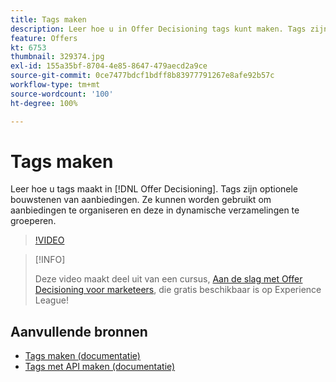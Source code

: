 ```yaml
---
title: Tags maken
description: Leer hoe u in Offer Decisioning tags kunt maken. Tags zijn optionele bouwstenen van aanbiedingen.
feature: Offers
kt: 6753
thumbnail: 329374.jpg
exl-id: 155a35bf-8704-4e85-8647-479aecd2a9ce
source-git-commit: 0ce7477bdcf1bdff8b83977791267e8afe92b57c
workflow-type: tm+mt
source-wordcount: '100'
ht-degree: 100%

---
```


# Tags maken

Leer hoe u tags maakt in [!DNL Offer Decisioning]. Tags zijn optionele bouwstenen van aanbiedingen. Ze kunnen worden gebruikt om aanbiedingen te organiseren en deze in dynamische verzamelingen te groeperen.

>[!VIDEO](https://video.tv.adobe.com/v/329374?quality=12&learn=on)

>[!INFO]
>
> Deze video maakt deel uit van een cursus, [Aan de slag met Offer Decisioning voor marketeers](https://experienceleague.adobe.com/?recommended=ExperiencePlatform-U-1-2020.1.offerdecisioning), die gratis beschikbaar is op Experience League!


## Aanvullende bronnen

* [Tags maken (documentatie)](https://experienceleague.adobe.com/docs/journey-optimizer/using/offer-decisioniong/create-components/creating-tags.html?lang=nl)
* [Tags met API maken (documentatie)](https://experienceleague.adobe.com/docs/journey-optimizer/using/offer-decisioniong/api-reference/offers-api/tags/create.html?lang=nl)